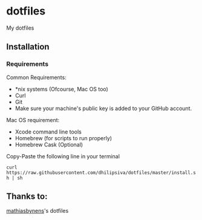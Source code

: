 dotfiles
========

My dotfiles


## Installation

### Requirements

Common Requirements:
* *nix systems (Ofcourse, Mac OS too)
* Curl
* Git
* Make sure your machine's public key is added to your GitHub account.

Mac OS requirement:
* Xcode command line tools
* Homebrew (for scripts to run properly)
* Homebrew Cask (Optional)

Copy-Paste the following line in your terminal

`curl https://raw.githubusercontent.com/dhilipsiva/dotfiles/master/install.sh | sh`

## Thanks to:
[mathiasbynens](https://github.com/mathiasbynens/dotfiles)'s dotfiles
